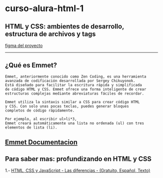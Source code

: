 # curso-alura-html-1

## HTML y CSS: ambientes de desarrollo, estructura de archivos y tags


[figma del proyecto](https://www.figma.com/design/D464FfN417KSWJHIUVpMnX/Portafolio---Curso?node-id=1-11&t=63DLdGLQvZde0SEM-0)

---
## ¿Qué es Emmet?

    Emmet, anteriormente conocido como Zen Coding, es una herramienta
    avanzada de codificación desarrollada por Sergey Chikuyonok. 
    Está diseñado para facilitar la escritura rápida y simplificada 
    de código HTML y CSS. Emmet ofrece una forma inteligente de crear 
    estructuras complejas mediante abreviaturas fáciles de recordar.

    Emmet utiliza la sintaxis similar a CSS para crear código HTML
    y CSS. Con solo unas pocas teclas, puedes generar bloques 
    completos de código rápidamente. 
    
    Por ejemplo, al escribir ul>li*3, 
    Emmet creará automáticamente una lista no ordenada (ul) con tres elementos de lista (li).

[Emmet Documentacion](https://docs.emmet.io/)
---
## Para saber mas: profundizando en HTML y CSS 

1.- [HTML, CSS y JavaScript - Las diferencias - (Gratuito, Español, Texto)](https://www.aluracursos.com/blog/html-css-javascript-cuales-son-las-diferencias)